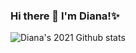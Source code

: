### Hi there 👋 I'm Diana!✨

![Diana's 2021 Github stats](https://github-readme-stats.vercel.app/api?username=parisandmilo&count_private=true&show_icons=true&theme=radical&hide_title=true&hide_border=true)

<!--
**parisandmilo/parisandmilo** is a ✨ _special_ ✨ repository because its `README.md` (this file) appears on your GitHub profile.

Here are some ideas to get you started:

- 🔭 I’m currently working on ...
- 🌱 I’m currently learning ...
- 👯 I’m looking to collaborate on ...
- 🤔 I’m looking for help with ...
- 💬 Ask me about ...
- 📫 How to reach me: ...
- 😄 Pronouns: ...
- ⚡ Fun fact: ...
-->
